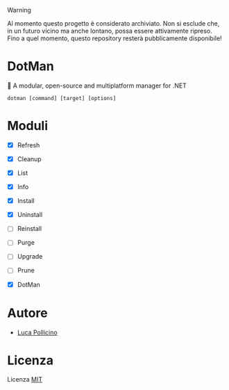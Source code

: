 > [!WARNING]
> Al momento questo progetto è considerato archiviato.
> Non si esclude che, in un futuro vicino ma anche lontano,
> possa essere attivamente ripreso. Fino a quel momento,
> questo repository resterà pubblicamente disponibile!

# DotMan

🚀 A modular, open-source and multiplatform manager for .NET

```
dotman [command] [target] [options]
```



# Moduli

- [x] Refresh
- [x] Cleanup
- [x] List
- [x] Info
- [x] Install
- [x] Uninstall
- [ ] Reinstall
- [ ] Purge
- [ ] Upgrade
- [ ] Prune
- [x] DotMan



# Autore

- [Luca Pollicino](https://github.com/reallukee)



# Licenza

Licenza [MIT](./LICENSE)
